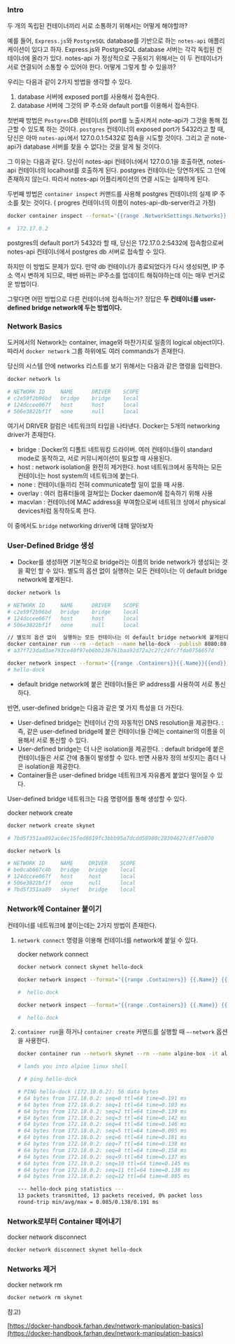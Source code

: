 ### Intro

두 개의 독립된 컨테이너끼리 서로 소통하기 위해서는 어떻게 해야할까?

예를 들어, `Express.js`와 `PostgreSQL` database를 기반으로 하는 `notes-api` 애플리케이션이 있다고 하자.  Express.js와 PostgreSQL database 서버는 각각 독립된 컨테이너에 올라가 있다. notes-api 가 정상적으로 구동되기 위해서는 이 두 컨테이너가 서로 연결되어 소통할 수 있어야 한다. 어떻게 그렇게 할 수 있을까?

우리는 다음과 같이 2가지 방법을 생각할 수 있다.

1. database 서버에 exposed port를 사용해서 접속한다.
2. database 서버에 그것의 IP 주소와 default port를 이용해서 접속한다.

첫번째 방법은 `Postgres`DB 컨테이너의 port를 노출시켜서 note-api가 그것을 통해 접근할 수 있도록 하는 것이다. `postgres` 컨테이너의 exposed port가 5432라고 할 때, 당신은 아마 `notes-api`에서 127.0.0.1:5432로 접속을 시도할 것이다. 그리고 곧 note-api가 database  서버를 찾을 수 없다는 것을 알게 될 것이다. 

그 이유는 다음과 같다. 당신이  notes-api 컨테이너에서 127.0.0.1을 호출하면, notes-api 컨테이너의 localhost를 호출하게 된다. postgres 컨테이너는 당연하게도 그 안에 존재하지 않는다. 따라서 notes-api 어플리케이션의 연결 시도는 실패하게 된다. 

두번째 방법은 `container inspect` 커맨드를 사용해 postgres 컨테이너의 실제 IP 주소를 찾는 것이다.  ( progres 컨테이너의 이름이 notes-api-db-server라고 가정)

```bash
docker container inspect --format='{{range .NetworkSettings.Networks}} {{.IPAddress}} {{end}}' notes-api-db-server

#  172.17.0.2
```

postgres의 default port가 5432라 할 때, 당신은 172.17.0.2:5432에 접속함으로써 notes-api 컨테이너에서 postgres db 서버로 접속할 수 있다. 

하지만 이 방법도 문제가 있다. 만약 db 컨테이너가 종료되었다가 다시 생성되면, IP 주소 역시 변하게 되므로, 매번 바뀌는 IP주소를 업데이트 해줘야하는데 이는 매우 번거로운 방법이다.

그렇다면 어떤 방법으로 다른 컨테이너에 접속하는가? 정답은 **두 컨테이너를 user-defined bridge network에 두는 방법이다.**  

### Network Basics

도커에서의 Network는 container, image와 마찬가지로 일종의 logical object이다. 따라서 `docker network` 그룹 하위에도 여러 commands가 존재한다. 

당신의 시스템 안에 networks 리스트를 보기 위해서는 다음과 같은 명령을 입력한다. 

```bash
docker network ls

# NETWORK ID     NAME      DRIVER    SCOPE
# c2e59f2b96bd   bridge    bridge    local
# 124dccee067f   host      host      local
# 506e3822bf1f   none      null      local
```

여기서 DRIVER 컬럼은 네트워크의 타입을 나타낸다. Docker는 5개의 networking driver가 존재한다.

- bridge : Docker의 디폴트 네트워킹 드라이버. 여러 컨테이너들이 standard mode로 동작하고, 서로 커뮤니케이션이 필요할 때 사용된다.
- host : network isolation을 완전히 제거한다. host 네트워크에서 동작하는 모든 컨테이너는 host system의 네트워크에 붙는다.
- none : 컨테이너들끼리 전혀 communicate할 일이 없을 때 사용.
- overlay : 여러 컴퓨터들에 걸쳐있는 Docker daemon에 접속하기 위해 사용
- macvlan :  컨테이너에 MAC address을 부여함으로써 네트워크 상에서 physical devices처럼 동작하도록 한다.

이 중에서도 `bridge` networking driver에 대해 알아보자

### User-Defined Bridge 생성

- Docker를 생성하면 기본적으로 bridge라는 이름의 bride network가 생성되는 것을 확인 할 수 있다.  별도의 옵션 없이  실행하는 모든 컨테이너는 이 default bridge network에 붙게된다.

```bash
docker network ls

# NETWORK ID     NAME      DRIVER    SCOPE
# c2e59f2b96bd   bridge    bridge    local
# 124dccee067f   host      host      local
# 506e3822bf1f   none      null      local

// 별도의 옵션 없이  실행하는 모든 컨테이너는 이 default bridge network에 붙게된다. 
docker container run --rm --detach --name hello-dock --publish 8080:80 fhsinchy/hello-dock
# a37f723dad3ae793ce40f97eb6bb236761baa92d72a2c27c24fc7fda0756657d

docker network inspect --format='{{range .Containers}}{{.Name}}{{end}}' bridge
# hello-dock
```

- default bridge network에 붙은 컨테이너들은 IP address를 사용하여 서로 통신하다.

반면,  user-defined bridge는 다음과 같은 몇 가지 특성을 더 가진다. 

- User-defined bridge는 컨테이너 간의 자동적인 DNS resolution을 제공한다. : 즉, 같은 user-defined bridge에 붙은 컨테이너들 간에는 container의 이름을 이용해서 서로 통신할 수 있다.
- User-defined bridge는 더 나은 isolation을 제공한다. : default bridge에 붙은 컨테이너들은 서로 간에 충돌이 발생할 수 있다. 반면 사용자 정의 브릿지는 좀더 나은 isolation을 제공한다.
- Container들은 user-defined bridge 네트워크게 자유롭게 붙었다 떨어질 수 있다.

User-defined bridge 네트워크는 다음 명령어를 통해 생성할 수 있다. 

docker network create <network name>

```bash
docker network create skynet

# 7bd5f351aa892ac6ec15fed8619fc3bbb95a7dcdd58980c28304627c8f7eb070

docker network ls

# NETWORK ID     NAME     DRIVER    SCOPE
# be0cab667c4b   bridge   bridge    local
# 124dccee067f   host     host      local
# 506e3822bf1f   none     null      local
# 7bd5f351aa89   skynet   bridge    local
```

### Network에 Container 붙이기

컨테이너를 네트워크에 붙이는데는 2가지 방법이 존재한다. 

1. `network connect` 명령을 이용해 컨테이너를 network에 붙일 수 있다. 
    
    docker network connect <network identifier> <container identifier>
    
    ```bash
    docker network connect skynet hello-dock
    
    docker network inspect --format='{{range .Containers}} {{.Name}} {{end}}' skynet
    
    #  hello-dock
    
    docker network inspect --format='{{range .Containers}} {{.Name}} {{end}}' bridge
    
    #  hello-dock
    ```
    

1. `container run`을 하거나 `container create` 커맨드를 실행할 때 `—-network` 옵션을 사용한다. 
    
    ```bash
    docker container run --network skynet --rm --name alpine-box -it alpine sh
    
    # lands you into alpine linux shell
    
    / # ping hello-dock
    
    # PING hello-dock (172.18.0.2): 56 data bytes
    # 64 bytes from 172.18.0.2: seq=0 ttl=64 time=0.191 ms
    # 64 bytes from 172.18.0.2: seq=1 ttl=64 time=0.103 ms
    # 64 bytes from 172.18.0.2: seq=2 ttl=64 time=0.139 ms
    # 64 bytes from 172.18.0.2: seq=3 ttl=64 time=0.142 ms
    # 64 bytes from 172.18.0.2: seq=4 ttl=64 time=0.146 ms
    # 64 bytes from 172.18.0.2: seq=5 ttl=64 time=0.095 ms
    # 64 bytes from 172.18.0.2: seq=6 ttl=64 time=0.181 ms
    # 64 bytes from 172.18.0.2: seq=7 ttl=64 time=0.138 ms
    # 64 bytes from 172.18.0.2: seq=8 ttl=64 time=0.158 ms
    # 64 bytes from 172.18.0.2: seq=9 ttl=64 time=0.137 ms
    # 64 bytes from 172.18.0.2: seq=10 ttl=64 time=0.145 ms
    # 64 bytes from 172.18.0.2: seq=11 ttl=64 time=0.138 ms
    # 64 bytes from 172.18.0.2: seq=12 ttl=64 time=0.085 ms
    
    --- hello-dock ping statistics ---
    13 packets transmitted, 13 packets received, 0% packet loss
    round-trip min/avg/max = 0.085/0.138/0.191 ms
    ```
    

### Network로부터 Container 떼어내기

docker network disconnect <network identifier> <container identifier>

```bash
docker network disconnect skynet hello-dock
```

### Networks 제거

docker network rm <network identifier>

```bash
docker network rm skynet
```

참고) 

[https://docker-handbook.farhan.dev/network-manipulation-basics](https://docker-handbook.farhan.dev/network-manipulation-basics)
